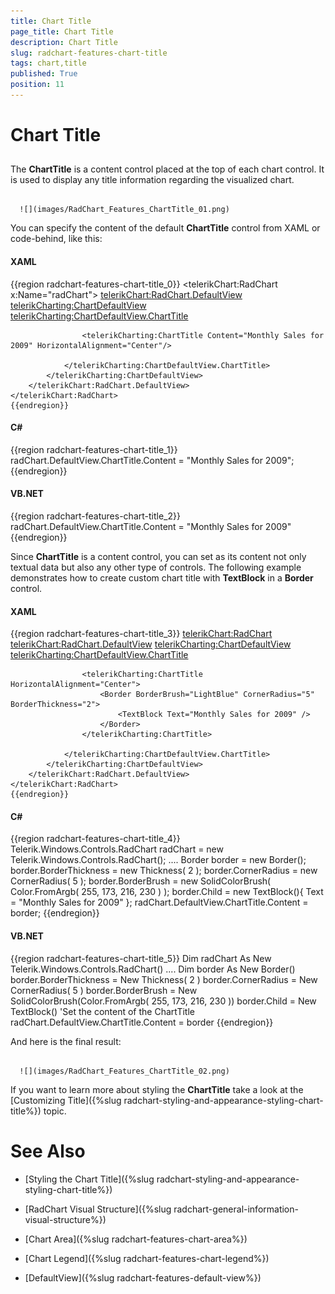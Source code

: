 ```yaml
---
title: Chart Title
page_title: Chart Title
description: Chart Title
slug: radchart-features-chart-title
tags: chart,title
published: True
position: 11
---
```


# Chart Title



## 

The __ChartTitle__ is a content control placed at the top of each chart control. It is used to display any title information regarding the visualized chart.




         
      ![](images/RadChart_Features_ChartTitle_01.png)

You can specify the content of the default __ChartTitle__ control from XAML or code-behind, like this:

#### __XAML__

{{region radchart-features-chart-title_0}}
	<telerikChart:RadChart x:Name="radChart">
	    <telerikChart:RadChart.DefaultView>
	        <telerikCharting:ChartDefaultView>
	            <telerikCharting:ChartDefaultView.ChartTitle>
	
	                <telerikCharting:ChartTitle Content="Monthly Sales for 2009" HorizontalAlignment="Center"/>
	
	            </telerikCharting:ChartDefaultView.ChartTitle>
	        </telerikCharting:ChartDefaultView>
	    </telerikChart:RadChart.DefaultView>
	</telerikChart:RadChart>
	{{endregion}}



#### __C#__

{{region radchart-features-chart-title_1}}
	radChart.DefaultView.ChartTitle.Content = "Monthly Sales for 2009";
	{{endregion}}



#### __VB.NET__

{{region radchart-features-chart-title_2}}
	radChart.DefaultView.ChartTitle.Content = "Monthly Sales for 2009"
	{{endregion}}



Since __ChartTitle__ is a content control, you can set as its content not only textual data but also any other type of controls. The following example demonstrates how to create custom chart title with __TextBlock__ in a __Border__ control.

#### __XAML__

{{region radchart-features-chart-title_3}}
	<telerikChart:RadChart>
	    <telerikChart:RadChart.DefaultView>
	        <telerikCharting:ChartDefaultView>
	            <telerikCharting:ChartDefaultView.ChartTitle>
	
	                <telerikCharting:ChartTitle HorizontalAlignment="Center">
	                    <Border BorderBrush="LightBlue" CornerRadius="5" BorderThickness="2">
	                        <TextBlock Text="Monthly Sales for 2009" />
	                    </Border>
	                </telerikCharting:ChartTitle>
	
	            </telerikCharting:ChartDefaultView.ChartTitle>
	        </telerikCharting:ChartDefaultView>
	    </telerikChart:RadChart.DefaultView>
	</telerikChart:RadChart>
	{{endregion}}



#### __C#__

{{region radchart-features-chart-title_4}}
	Telerik.Windows.Controls.RadChart radChart = new Telerik.Windows.Controls.RadChart();
	....
	Border border = new Border();
	border.BorderThickness = new Thickness( 2 );
	border.CornerRadius = new CornerRadius( 5 );
	border.BorderBrush = new SolidColorBrush( Color.FromArgb( 255, 173, 216, 230 ) );
	border.Child = new TextBlock(){ Text = "Monthly Sales for 2009" };
	radChart.DefaultView.ChartTitle.Content = border;
	{{endregion}}



#### __VB.NET__

{{region radchart-features-chart-title_5}}
	Dim radChart As New Telerik.Windows.Controls.RadChart()
	....
	Dim border As New Border()
	border.BorderThickness = New Thickness( 2 )
	border.CornerRadius = New CornerRadius( 5 )
	border.BorderBrush = New SolidColorBrush(Color.FromArgb( 255, 173, 216, 230 ))
	border.Child = New TextBlock()
	'Set the content of the ChartTitle
	radChart.DefaultView.ChartTitle.Content = border
	{{endregion}}



And here is the final result:




         
      ![](images/RadChart_Features_ChartTitle_02.png)

If you want to learn more about styling the __ChartTitle__ take a look at the [Customizing Title]({%slug radchart-styling-and-appearance-styling-chart-title%}) topic.

# See Also

 * [Styling the Chart Title]({%slug radchart-styling-and-appearance-styling-chart-title%})

 * [RadChart Visual Structure]({%slug radchart-general-information-visual-structure%})

 * [Chart Area]({%slug radchart-features-chart-area%})

 * [Chart Legend]({%slug radchart-features-chart-legend%})

 * [DefaultView]({%slug radchart-features-default-view%})
